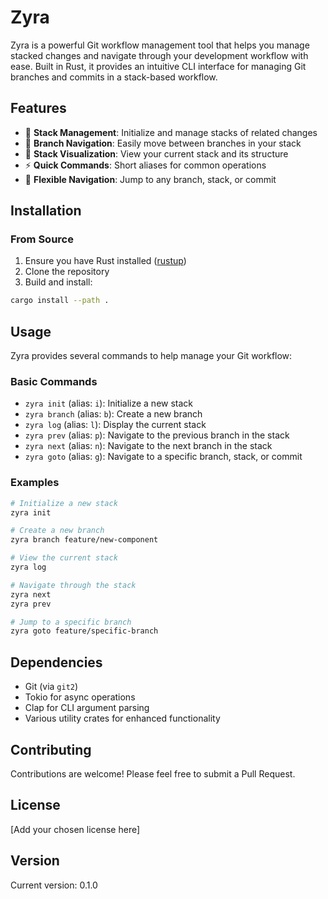 # Zyra

Zyra is a powerful Git workflow management tool that helps you manage stacked changes and navigate through your development workflow with ease. Built in Rust, it provides an intuitive CLI interface for managing Git branches and commits in a stack-based workflow.

## Features

- 🌳 **Stack Management**: Initialize and manage stacks of related changes
- 🔀 **Branch Navigation**: Easily move between branches in your stack
- 📝 **Stack Visualization**: View your current stack and its structure
- ⚡ **Quick Commands**: Short aliases for common operations
- 🎯 **Flexible Navigation**: Jump to any branch, stack, or commit

## Installation

### From Source

1. Ensure you have Rust installed ([rustup](https://rustup.rs/))
2. Clone the repository
3. Build and install:

```bash
cargo install --path .
```

## Usage

Zyra provides several commands to help manage your Git workflow:

### Basic Commands

- `zyra init` (alias: `i`): Initialize a new stack
- `zyra branch` (alias: `b`): Create a new branch
- `zyra log` (alias: `l`): Display the current stack
- `zyra prev` (alias: `p`): Navigate to the previous branch in the stack
- `zyra next` (alias: `n`): Navigate to the next branch in the stack
- `zyra goto` (alias: `g`): Navigate to a specific branch, stack, or commit

### Examples

```bash
# Initialize a new stack
zyra init

# Create a new branch
zyra branch feature/new-component

# View the current stack
zyra log

# Navigate through the stack
zyra next
zyra prev

# Jump to a specific branch
zyra goto feature/specific-branch
```

## Dependencies

- Git (via `git2`)
- Tokio for async operations
- Clap for CLI argument parsing
- Various utility crates for enhanced functionality

## Contributing

Contributions are welcome! Please feel free to submit a Pull Request.

## License

[Add your chosen license here]

## Version

Current version: 0.1.0 